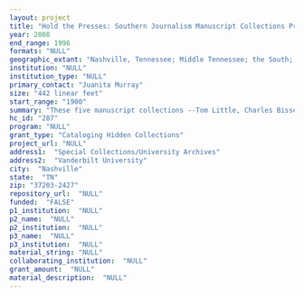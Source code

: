 ```yaml
--- 
layout: project 
title: "Hold the Presses: Southern Journalism Manuscript Collections Project"
year: 2008
end_range: 1996
formats: "NULL"
geographic_extant: "Nashville, Tennessee; Middle Tennessee; the South; and national coverage of the United States."
institution: "NULL"
institution_type: "NULL"
primary_contact: "Juanita Murray"
size: "442 linear feet"
start_range: "1900"
summary: "These five manuscript collections --Tom Little, Charles Bissell, Grantland Rice, Fred Russell, and James Stahlman -- help document nearly a century of newspaper journalism on a local, regional, and national level. Many aspects of newspaper production are represented, including columnists, editors and cartoonists. The collections include personal correspondence, business papers, writings, scrapbooks, subject files, photographs, and other materials. On a local level, both major Nashville newspapers “The Nashville Banner and The Nashville Tennessean” are represented in the collections. On a regional level, these collections have an appeal to middle and western Tennessee. On a national level, the collections include syndicated columns from Grantland Rice, Fred Russell, and James Stahlman as well as coverage of major newspaper associations like the Southeastern Newspaper Publishers Association and the American Newspaper Publishers Association. While all of the donors of our journalism manuscript collections began their careers with either Vanderbilt University or local Nashville connections or both, many of them moved on to positions of national prominence and influence. Tom Little won the Pulitzer Prize for Journalism in 1957 for a cartoon advocating the use of Salk’s polio vaccine. Bissell, Rice, Russell and Stahlman also won a number of national awards for their contributions to journalism."
hc_id: "287"
program: "NULL"
grant_type: "Cataloging Hidden Collections"
project_url: "NULL"
address1:  "Special Collections/University Archives"
address2:  "Vanderbilt University"
city:  "Nashville"
state:  "TN"
zip: "37203-2427"
repository_url:  "NULL"
funded:  "FALSE"
p1_institution:  "NULL"
p2_name:  "NULL"
p2_institution:  "NULL"
p3_name:  "NULL"
p3_institution:  "NULL"
material_string: "NULL"
collaborating_institution:  "NULL"
grant_amount:  "NULL"
material_description:  "NULL"
---
```

